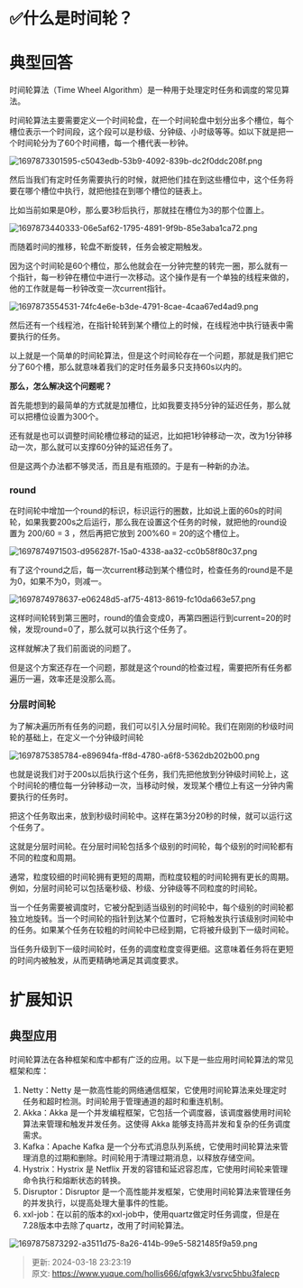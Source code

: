 # ✅什么是时间轮？

# 典型回答


时间轮算法（Time Wheel Algorithm）是一种用于处理定时任务和调度的常见算法。



时间轮算法主要需要定义一个时间轮盘，在一个时间轮盘中划分出多个槽位，每个槽位表示一个时间段，这个段可以是秒级、分钟级、小时级等等。如以下就是把一个时间轮分为了60个时间槽，每一个槽代表一秒钟。



![1697873301595-c5043edb-53b9-4092-839b-dc2f0ddc208f.png](./img/EUPylP0kp3ZKt5V9/1697873301595-c5043edb-53b9-4092-839b-dc2f0ddc208f-080920.png)



然后当我们有定时任务需要执行的时候，就把他们挂在到这些槽位中，这个任务将要在哪个槽位中执行，就把他挂在到哪个槽位的链表上。



比如当前如果是0秒，那么要3秒后执行，那就挂在槽位为3的那个位置上。



![1697873440333-06e5af62-1795-4891-9f9b-85e3aba1ca72.png](./img/EUPylP0kp3ZKt5V9/1697873440333-06e5af62-1795-4891-9f9b-85e3aba1ca72-215174.png)



而随着时间的推移，轮盘不断旋转，任务会被定期触发。



因为这个时间轮是60个槽位，那么他就会在一分钟完整的转完一圈，那么就有一个指针，每一秒钟在槽位中进行一次移动。这个操作是有一个单独的线程来做的，他的工作就是每一秒钟改变一次current指针。



![1697873554531-74fc4e6e-b3de-4791-8cae-4caa67ed4ad9.png](./img/EUPylP0kp3ZKt5V9/1697873554531-74fc4e6e-b3de-4791-8cae-4caa67ed4ad9-002792.png)



然后还有一个线程池，在指针轮转到某个槽位上的时候，在线程池中执行链表中需要执行的任务。



以上就是一个简单的时间轮算法，但是这个时间轮存在一个问题，那就是我们把它分了60个槽，那么就意味着我们的定时任务最多只支持60s以内的。



**那么，怎么解决这个问题呢？**



首先能想到的最简单的方式就是加槽位，比如我要支持5分钟的延迟任务，那么就可以把槽位设置为300个。



还有就是也可以调整时间轮槽位移动的延迟，比如把1秒钟移动一次，改为1分钟移动一次，那么就可以支撑60分钟的延迟任务了。



但是这两个办法都不够灵活，而且是有瓶颈的。于是有一种新的办法。



### round


在时间轮中增加一个round的标识，标识运行的圈数，比如说上面的60s的时间轮，如果我要200s之后运行，那么我在设置这个任务的时候，就把他的round设置为 200/60 = 3 ，然后再把它放到 200%60 = 20的这个槽位上。

![1697874971503-d956287f-15a0-4338-aa32-cc0b58f80c37.png](./img/EUPylP0kp3ZKt5V9/1697874971503-d956287f-15a0-4338-aa32-cc0b58f80c37-730937.png)



有了这个round之后，每一次current移动到某个槽位时，检查任务的round是不是为0，如果不为0，则减一。



![1697874978637-e06248d5-af75-4813-8619-fc10da663e57.png](./img/EUPylP0kp3ZKt5V9/1697874978637-e06248d5-af75-4813-8619-fc10da663e57-598907.png)



这样时间轮转到第三圈时，round的值会变成0，再第四圈运行到current=20的时候，发现round=0了，那么就可以执行这个任务了。



这样就解决了我们前面说的问题了。



但是这个方案还存在一个问题，那就是这个round的检查过程，需要把所有任务都遍历一遍，效率还是没那么高。



### 分层时间轮


为了解决遍历所有任务的问题，我们可以引入分层时间轮。我们在刚刚的秒级时间轮的基础上，在定义一个分钟级时间轮

![1697875385784-e89694fa-ff8d-4780-a6f8-5362db202b00.png](./img/EUPylP0kp3ZKt5V9/1697875385784-e89694fa-ff8d-4780-a6f8-5362db202b00-755285.png)



也就是说我们对于200s以后执行这个任务，我们先把他放到分钟级时间轮上，这个时间轮的槽位每一分钟移动一次，当移动时候，发现某个槽位上有这一分钟内需要执行的任务时。



把这个任务取出来，放到秒级时间轮中。这样在第3分20秒的时候，就可以运行这个任务了。



这就是分层时间轮。在分层时间轮包括多个级别的时间轮，每个级别的时间轮都有不同的粒度和周期。



通常，粒度较细的时间轮拥有更短的周期，而粒度较粗的时间轮拥有更长的周期。例如，分层时间轮可以包括毫秒级、秒级、分钟级等不同粒度的时间轮。



当一个任务需要被调度时，它被分配到适当级别的时间轮中，每个级别的时间轮都独立地旋转。当一个时间轮的指针到达某个位置时，它将触发执行该级别时间轮中的任务。如果某个任务在较粗的时间轮中已经到期，它将被升级到下一级时间轮。



当任务升级到下一级时间轮时，任务的调度粒度变得更细。这意味着任务将在更短的时间内被触发，从而更精确地满足其调度要求。





# 扩展知识


## 典型应用


时间轮算法在各种框架和库中都有广泛的应用。以下是一些应用时间轮算法的常见框架和库：



1. Netty：Netty 是一款高性能的网络通信框架，它使用时间轮算法来处理定时任务和超时检测。时间轮用于管理通道的超时和重连机制。
2. Akka：Akka 是一个并发编程框架，它包括一个调度器，该调度器使用时间轮算法来管理和触发并发任务。这使得 Akka 能够支持高并发和复杂的任务调度需求。
3. Kafka：Apache Kafka 是一个分布式消息队列系统，它使用时间轮算法来管理消息的过期和删除。时间轮用于清理过期消息，以释放存储空间。
4. Hystrix：Hystrix 是 Netflix 开发的容错和延迟容忍库，它使用时间轮来管理命令执行和熔断状态的转换。
5. Disruptor：Disruptor 是一个高性能并发框架，它使用时间轮算法来管理任务的并发执行，以提高处理大量事件的性能。
6. xxl-job：在以前的版本的xxl-job中，使用quartz做定时任务调度，但是在7.28版本中去除了quartz，改用了时间轮算法。  
 

![1697875873292-a3511d75-8a26-414b-99e5-5821485f9a59.png](./img/EUPylP0kp3ZKt5V9/1697875873292-a3511d75-8a26-414b-99e5-5821485f9a59-876158.png)



> 更新: 2024-03-18 23:23:19  
> 原文: <https://www.yuque.com/hollis666/qfgwk3/vsrvc5hbu3falecp>